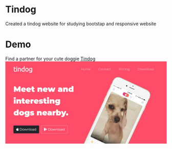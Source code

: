 # Tindog

Created a tindog website for studying bootstap and responsive website

# Demo

Find a partner for your cute doggie [Tindog](https://mennzz.github.io/BootstrapStudy)
![Game Screenshot](images/cover.JPG)
